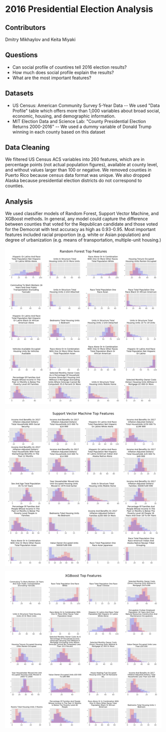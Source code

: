 # 2016 Presidential Election Analysis

## Contributors
Dmitry Mikhaylov and Keita Miyaki

## Questions
- Can social profile of countires tell 2016 election results?
- How much does social profile explain the results?
- What are the most important features?

## Datasets
- US Census: American Community Survey 5-Year Data
-- We used "Data Profile" table which offers more than 1,000 variables about broad social, economic, housing, and demographic information. 
- MIT Election Data and Science Lab: "County Presidential Election Returns 2000-2016"
-- We used a dummy variable of Donald Trump winning in each county based on this dataset

## Data Cleaning
We filtered US Census ACS variables into 260 features, which are in percentage points (not actual population figures), available at county level, and without values larger than 100 or negative. We removed counties in Puerto Rico because census data format was unique. We also dropped Alaska because presidential election districts do not correspond to counties.

## Analysis
We used classifier models of Random Forest, Support Vector Machine, and XGBoost methods. In general, any model could capture the difference between counties that voted for the Republican candidate and those voted for the Democrat with test accuracy as high as 0.93-0.95. Most important features included racial proportion (e.g. white or Asian population) and degree of urbanization (e.g. means of transportation, multiple-unit housing.)




![US recession forecast 3m model](images//rfc_features.png "US recession forecast 3m model")

![US recession forecast 6m model](images//svc_features.png "US recession forecast 6m model")

![US recession forecast 12m model](images//xgc_features.png "US recession forecast 12m model")

